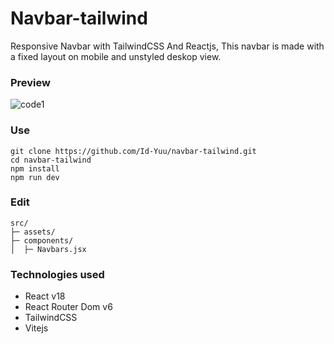 # Navbar-tailwind
Responsive Navbar with TailwindCSS And Reactjs, This navbar is made with a fixed layout on mobile and unstyled deskop view.

### Preview
![code1](https://user-images.githubusercontent.com/122996864/223096454-edbc4698-fc0f-405c-a32a-948e747bbf31.gif)

### Use
```
git clone https://github.com/Id-Yuu/navbar-tailwind.git
cd navbar-tailwind
npm install
npm run dev
```

### Edit
```
src/
├─ assets/
├─ components/
│  ├─ Navbars.jsx
```

### Technologies used
* React v18
* React Router Dom v6
* TailwindCSS
* Vitejs

